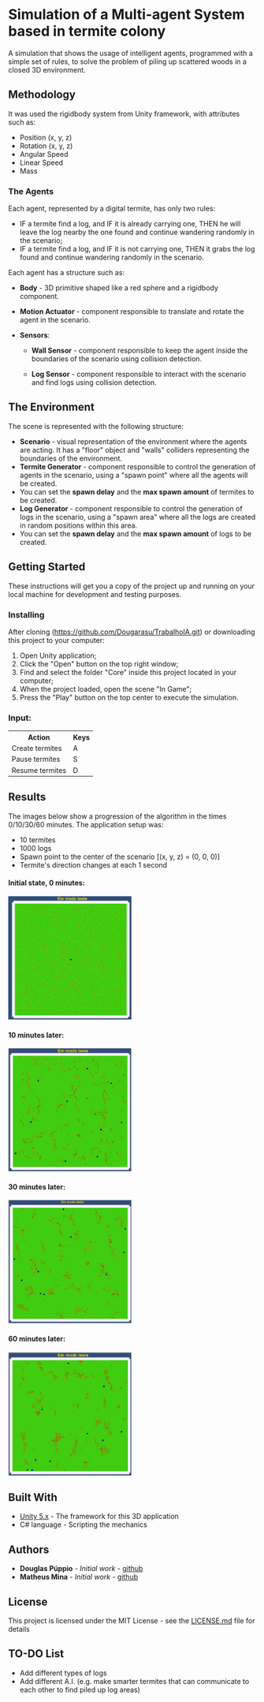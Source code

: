 # Simulation of a Multi-agent System based in termite colony

A simulation that shows the usage of intelligent agents, programmed with a simple set of rules, to solve the problem of piling up scattered woods in a closed 3D environment.

## Methodology

It was used the rigidbody system from Unity framework, with attributes such as:
* Position (x, y, z)
* Rotation (x, y, z)
* Angular Speed
* Linear Speed
* Mass

### The Agents

Each agent, represented by a digital termite, has only two rules:

* IF a termite find a log, and IF it is already carrying one, THEN he will leave the log nearby the one found and continue wandering randomly in the scenario;
*	IF a termite find a log, and IF it is not carrying one, THEN it grabs the log found and continue wandering randomly in the scenario.

Each agent has a structure such as:

* **Body** - 3D primitive shaped like a red sphere and a rigidbody component.

* **Motion Actuator** - component responsible to translate and rotate the agent in the scenario.

* **Sensors**:

  * **Wall Sensor** - component responsible to keep the agent inside the boundaries of the scenario using collision detection.
  
  * **Log Sensor** - component responsible to interact with the scenario and find logs using collision detection.

## The Environment

The scene is represented with the following structure:
* **Scenario** - visual representation of the environment where the agents are acting. It has a "floor" object and "walls" colliders representing the boundaries of the environment.
* **Termite Generator** - component responsible to control the generation of agents in the scenario, using a "spawn point" where all the agents will be created.
 * You can set the **spawn delay** and the **max spawn amount** of termites to be created. 
* **Log Generator** - component responsible to control the generation of logs in the scenario, using a "spawn area" where all the logs are created in random positions within this area.
 * You can set the **spawn delay** and the **max spawn amount** of logs to be created.

## Getting Started

These instructions will get you a copy of the project up and running on your local machine for development and testing purposes.

### Installing

After cloning (https://github.com/Dougarasu/TrabalhoIA.git) or downloading this project to your computer:
1. Open Unity application;
1. Click the "Open" button on the top right window;
1. Find and select the folder "Core" inside this project located in your computer;
1. When the project loaded, open the scene "In Game";
1. Press the "Play" button on the top center to execute the simulation.

### Input:
<table>
  <tr>
    <th>Action</th><th>Keys</th>
  </tr>
  <tr>
    <td>Create termites</td><td>A</td>
  </tr>
  <tr>
    <td>Pause termites</td><td>S</td>
  </tr>
  <tr>
    <td>Resume termites</td><td>D</td>
  </tr>
</table>

## Results

The images below show a progression of the algorithm in the times 0/10/30/60 minutes.
The application setup was:
* 10 termites
* 1000 logs
* Spawn point to the center of the scenario [(x, y, z) = (0, 0, 0)]
* Termite's direction changes at each 1 second

#### Initial state, 0 minutes:

<img src="https://github.com/Dougarasu/TrabalhoIA/blob/master/Docs/result_1.jpg" alt="" width="250" height="250">

#### 10 minutes later:

<img src="https://github.com/Dougarasu/TrabalhoIA/blob/master/Docs/result_2.jpg" alt="" width="250" height="250">

#### 30 minutes later:

<img src="https://github.com/Dougarasu/TrabalhoIA/blob/master/Docs/result_3.jpg" alt="" width="250" height="250">

#### 60 minutes later:

<img src="https://github.com/Dougarasu/TrabalhoIA/blob/master/Docs/result_4.jpg" alt="" width="250" height="250">

## Built With

* [Unity 5.x](https://unity3d.com) - The framework for this 3D application
* C# language - Scripting the mechanics

## Authors

* **Douglas Púppio** - *Initial work* - [github](https://github.com/Dougarasu)
* **Matheus Mina** - *Initial work* - [github](https://github.com/mfbmina)

## License

This project is licensed under the MIT License - see the [LICENSE.md](LICENSE.md) file for details

## TO-DO List

* Add different types of logs
* Add different A.I. (e.g. make smarter termites that can communicate to each other to find piled up log areas)  

